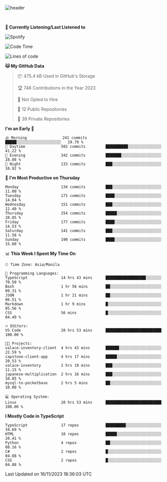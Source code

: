<!--![header](https://capsule-render.vercel.app/api?type=waving&text=dotRarufu&fontAlign=78&desc=dotrarufu&descAlign=92.5&height=195&theme=tokyonight&animation=fadeIn&fontAlignY=39&descAlignY=49&fontSize=30) -->
![header](https://capsule-render.vercel.app/api?type=waving&desc=dotRarufu&descAlign=50&height=185&theme=tokyonight&animation=fadeIn&descAlignY=39&descSize=15) 
 

&nbsp;<div align="left">
**🎵 Currently Listening/Last Listened to**
</div>

![Spotify](https://github-spotify-widget-seven.vercel.app/api/spotify?background_color=0d1117&border_color=ffffff)


<!--START_SECTION:waka-->
![Code Time](http://img.shields.io/badge/Code%20Time-57%20hrs%2012%20mins-blue)

![Lines of code](https://img.shields.io/badge/From%20Hello%20World%20I%27ve%20Written-2.3%20million%20lines%20of%20code-blue)

**🐱 My GitHub Data** 

> 📦 475.4 kB Used in GitHub's Storage 
 > 
> 🏆 748 Contributions in the Year 2023
 > 
> 🚫 Not Opted to Hire
 > 
> 📜 12 Public Repositories 
 > 
> 🔑 39 Private Repositories 
 > 
**I'm an Early 🐤** 

```text
🌞 Morning                241 commits         █████░░░░░░░░░░░░░░░░░░░░   19.79 % 
🌆 Daytime                502 commits         ██████████░░░░░░░░░░░░░░░   41.22 % 
🌃 Evening                342 commits         ███████░░░░░░░░░░░░░░░░░░   28.08 % 
🌙 Night                  133 commits         ███░░░░░░░░░░░░░░░░░░░░░░   10.92 % 
```
📅 **I'm Most Productive on Thursday** 

```text
Monday                   134 commits         ███░░░░░░░░░░░░░░░░░░░░░░   11.00 % 
Tuesday                  171 commits         ████░░░░░░░░░░░░░░░░░░░░░   14.04 % 
Wednesday                151 commits         ███░░░░░░░░░░░░░░░░░░░░░░   12.40 % 
Thursday                 254 commits         █████░░░░░░░░░░░░░░░░░░░░   20.85 % 
Friday                   177 commits         ████░░░░░░░░░░░░░░░░░░░░░   14.53 % 
Saturday                 141 commits         ███░░░░░░░░░░░░░░░░░░░░░░   11.58 % 
Sunday                   190 commits         ████░░░░░░░░░░░░░░░░░░░░░   15.60 % 
```


📊 **This Week I Spent My Time On** 

```text
🕑︎ Time Zone: Asia/Manila

💬 Programming Languages: 
TypeScript               14 hrs 43 mins      ██████████████████░░░░░░░   70.50 % 
Bash                     1 hr 56 mins        ██░░░░░░░░░░░░░░░░░░░░░░░   09.31 % 
JSON                     1 hr 21 mins        ██░░░░░░░░░░░░░░░░░░░░░░░   06.51 % 
Markdown                 1 hr 9 mins         █░░░░░░░░░░░░░░░░░░░░░░░░   05.56 % 
CSS                      56 mins             █░░░░░░░░░░░░░░░░░░░░░░░░   04.49 % 

🔥 Editors: 
VS Code                  20 hrs 53 mins      █████████████████████████   100.00 % 

🐱‍💻 Projects: 
valace-inventory-client  4 hrs 43 mins       ██████░░░░░░░░░░░░░░░░░░░   22.59 % 
capstone-client-app      4 hrs 17 mins       █████░░░░░░░░░░░░░░░░░░░░   20.53 % 
valace-inventory         2 hrs 19 mins       ███░░░░░░░░░░░░░░░░░░░░░░   11.15 % 
japanese-multiplication  2 hrs 16 mins       ███░░░░░░░░░░░░░░░░░░░░░░   10.85 % 
mysql-to-pocketbase      2 hrs 5 mins        ██░░░░░░░░░░░░░░░░░░░░░░░   10.00 % 

💻 Operating System: 
Linux                    20 hrs 53 mins      █████████████████████████   100.00 % 
```

**I Mostly Code in TypeScript** 

```text
TypeScript               17 repos            █████████░░░░░░░░░░░░░░░░   34.69 % 
HTML                     10 repos            █████░░░░░░░░░░░░░░░░░░░░   20.41 % 
Python                   4 repos             ██░░░░░░░░░░░░░░░░░░░░░░░   08.16 % 
C#                       2 repos             █░░░░░░░░░░░░░░░░░░░░░░░░   04.08 % 
CSS                      2 repos             █░░░░░░░░░░░░░░░░░░░░░░░░   04.08 % 
```




 Last Updated on 16/11/2023 18:36:03 UTC
<!--END_SECTION:waka-->


<!--
**dotRarufu/dotRarufu** is a ✨ _special_ ✨ repository because its `README.md` (this file) appears on your GitHub profile.

Here are some ideas to get you started:

- 🔭 I’m currently working on ...
- 🌱 I’m currently learning ...
- 👯 I’m looking to collaborate on ...
- 🤔 I’m looking for help with ...
- 💬 Ask me about ...
- 📫 How to reach me: ...
- 😄 Pronouns: ...
- ⚡ Fun fact: ...
-->

